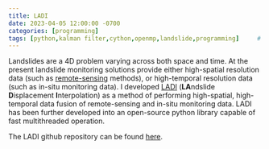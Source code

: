 ```yaml
---
title: LADI
date: 2023-04-05 12:00:00 -0700
categories: [programming]
tags: [python,kalman filter,cython,openmp,landslide,programming]     # TAG names should always be lowercase
---
```


Landslides are a 4D problem varying across both space and time. At the present landslide monitoring solutions provide either high-spatial resolution data (such as <a href="https://oceanservice.noaa.gov/facts/remotesensing.html" target="_blank">remote-sensing</a> methods), or high-temporal resolution data (such as in-situ monitoring data). I developed <a href="https://github.com/asenogles/ladi" target="_blank">LADI</a> (**LA**ndslide **D**isplacement **I**nterpolation) as a method of performing high-spatial, high-temporal data fusion of remote-sensing and in-situ monitoring data. LADI has been further developed into an open-source python library capable of fast multithreaded operation. 

The LADI github repository can be found <a href="https://github.com/asenogles/ladi" target="_blank">here</a>.